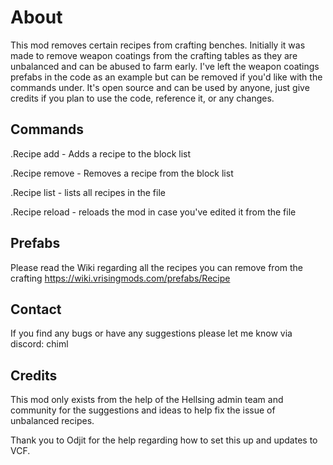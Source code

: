# **About**

This mod removes certain recipes from crafting benches. Initially it was made to remove weapon coatings from the crafting tables as they are unbalanced and can be abused to farm early. 
I've left the weapon coatings prefabs in the code as an example but can be removed if you'd like with the commands under. 
It's open source and can be used by anyone, just give credits if you plan to use the code, reference it, or any changes.
## **Commands**

.Recipe add - Adds a recipe to the block list

.Recipe remove - Removes a recipe from the block list

.Recipe list - lists all recipes in the file

.Recipe reload - reloads the mod in case you've edited it from the file

## **Prefabs**

Please read the Wiki regarding all the recipes you can remove from the crafting
https://wiki.vrisingmods.com/prefabs/Recipe

## **Contact**

If you find any bugs or have any suggestions please let me know via discord: chiml

## **Credits**

This mod only exists from the help of the Hellsing admin team and community for the suggestions and ideas to help fix the issue of unbalanced recipes. 

Thank you to Odjit for the help regarding how to set this up and updates to VCF.

